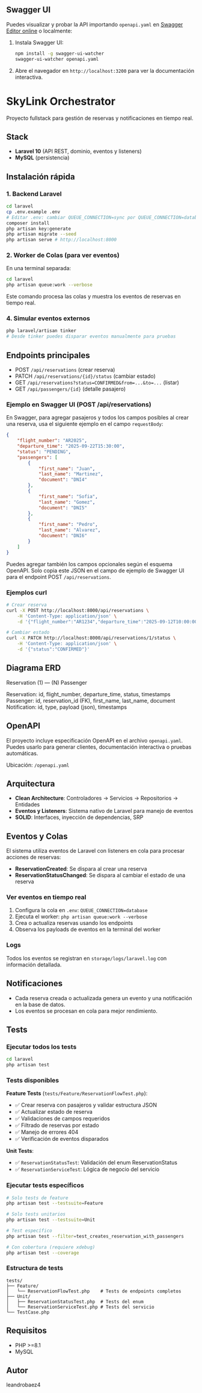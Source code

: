 ## Swagger UI

Puedes visualizar y probar la API importando `openapi.yaml` en [Swagger Editor online](https://editor.swagger.io/) o localmente:

1. Instala Swagger UI:
	```bash
	npm install -g swagger-ui-watcher
	swagger-ui-watcher openapi.yaml
	```
2. Abre el navegador en `http://localhost:3200` para ver la documentación interactiva.
# SkyLink Orchestrator

Proyecto fullstack para gestión de reservas y notificaciones en tiempo real.

## Stack
- **Laravel 10** (API REST, dominio, eventos y listeners)
- **MySQL** (persistencia)

## Instalación rápida

### 1. Backend Laravel
```bash
cd laravel
cp .env.example .env
# Editar .env: cambiar QUEUE_CONNECTION=sync por QUEUE_CONNECTION=database
composer install
php artisan key:generate
php artisan migrate --seed
php artisan serve # http://localhost:8000
```

### 2. Worker de Colas (para ver eventos)
En una terminal separada:
```bash
cd laravel
php artisan queue:work --verbose
```
Este comando procesa las colas y muestra los eventos de reservas en tiempo real.

### 4. Simular eventos externos
```bash
php laravel/artisan tinker
# Desde tinker puedes disparar eventos manualmente para pruebas
```


## Endpoints principales
- POST `/api/reservations` (crear reserva)
- PATCH `/api/reservations/{id}/status` (cambiar estado)
- GET `/api/reservations?status=CONFIRMED&from=...&to=...` (listar)
- GET `/api/passengers/{id}` (detalle pasajero)

### Ejemplo en Swagger UI (POST /api/reservations)


En Swagger, para agregar pasajeros y todos los campos posibles al crear una reserva, usa el siguiente ejemplo en el campo `requestBody`:

```json
{
	"flight_number": "AR2025",
	"departure_time": "2025-09-22T15:30:00",
	"status": "PENDING",
	"passengers": [
		{
			"first_name": "Juan",
			"last_name": "Martinez",
			"document": "DNI4"
		},
		{
			"first_name": "Sofia",
			"last_name": "Gomez",
			"document": "DNI5"
		},
		{
			"first_name": "Pedro",
			"last_name": "Alvarez",
			"document": "DNI6"
		}
	]
}
```

Puedes agregar también los campos opcionales según el esquema OpenAPI. Solo copia este JSON en el campo de ejemplo de Swagger UI para el endpoint POST `/api/reservations`.

### Ejemplos curl
```bash
# Crear reserva
curl -X POST http://localhost:8000/api/reservations \
	-H 'Content-Type: application/json' \
	-d '{"flight_number":"AR1234","departure_time":"2025-09-12T10:00:00","passengers":[{"first_name":"Ana","last_name":"Paz","document":"DNI1"}]}'

# Cambiar estado
curl -X PATCH http://localhost:8000/api/reservations/1/status \
	-H 'Content-Type: application/json' \
	-d '{"status":"CONFIRMED"}'
```


## Diagrama ERD

Reservation (1) — (N) Passenger

Reservation: id, flight_number, departure_time, status, timestamps
Passenger: id, reservation_id (FK), first_name, last_name, document
Notification: id, type, payload (json), timestamps

## OpenAPI

El proyecto incluye especificación OpenAPI en el archivo `openapi.yaml`.
Puedes usarlo para generar clientes, documentación interactiva o pruebas automáticas.

Ubicación: `/openapi.yaml`

## Arquitectura
- **Clean Architecture**: Controladores → Servicios → Repositorios → Entidades
- **Eventos y Listeners**: Sistema nativo de Laravel para manejo de eventos
- **SOLID**: Interfaces, inyección de dependencias, SRP

## Eventos y Colas

El sistema utiliza eventos de Laravel con listeners en cola para procesar acciones de reservas:

- **ReservationCreated**: Se dispara al crear una reserva
- **ReservationStatusChanged**: Se dispara al cambiar el estado de una reserva

### Ver eventos en tiempo real
1. Configura la cola en `.env`: `QUEUE_CONNECTION=database`
2. Ejecuta el worker: `php artisan queue:work --verbose`
3. Crea o actualiza reservas usando los endpoints
4. Observa los payloads de eventos en la terminal del worker

### Logs
Todos los eventos se registran en `storage/logs/laravel.log` con información detallada.

## Notificaciones
- Cada reserva creada o actualizada genera un evento y una notificación en la base de datos.
- Los eventos se procesan en cola para mejor rendimiento.

## Tests

### Ejecutar todos los tests
```bash
cd laravel
php artisan test
```

### Tests disponibles

**Feature Tests** (`tests/Feature/ReservationFlowTest.php`):
- ✅ Crear reserva con pasajeros y validar estructura JSON
- ✅ Actualizar estado de reserva
- ✅ Validaciones de campos requeridos
- ✅ Filtrado de reservas por estado
- ✅ Manejo de errores 404
- ✅ Verificación de eventos disparados

**Unit Tests**:
- ✅ `ReservationStatusTest`: Validación del enum ReservationStatus
- ✅ `ReservationServiceTest`: Lógica de negocio del servicio

### Ejecutar tests específicos
```bash
# Solo tests de feature
php artisan test --testsuite=Feature

# Solo tests unitarios
php artisan test --testsuite=Unit

# Test específico
php artisan test --filter=test_creates_reservation_with_passengers

# Con cobertura (requiere xdebug)
php artisan test --coverage
```

### Estructura de tests
```
tests/
├── Feature/
│   └── ReservationFlowTest.php    # Tests de endpoints completos
├── Unit/
│   ├── ReservationStatusTest.php  # Tests del enum
│   └── ReservationServiceTest.php # Tests del servicio
└── TestCase.php
```

## Requisitos
- PHP >=8.1
- MySQL

## Autor
leandrobaez4
